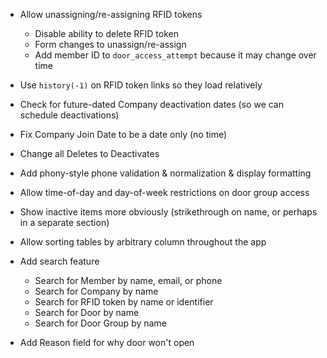 * Allow unassigning/re-assigning RFID tokens
  - Disable ability to delete RFID token
  - Form changes to unassign/re-assign
  - Add member ID to `door_access_attempt` because it may change over time

* Use `history(-1)` on RFID token links so they load relatively

* Check for future-dated Company deactivation dates (so we can schedule deactivations)
* Fix Company Join Date to be a date only (no time)
* Change all Deletes to Deactivates
* Add phony-style phone validation & normalization & display formatting
* Allow time-of-day and day-of-week restrictions on door group access
* Show inactive items more obviously (strikethrough on name, or perhaps in a separate section)
* Allow sorting tables by arbitrary column throughout the app
* Add search feature
  - Search for Member by name, email, or phone
  - Search for Company by name
  - Search for RFID token by name or identifier
  - Search for Door by name
  - Search for Door Group by name

* Add Reason field for why door won't open
